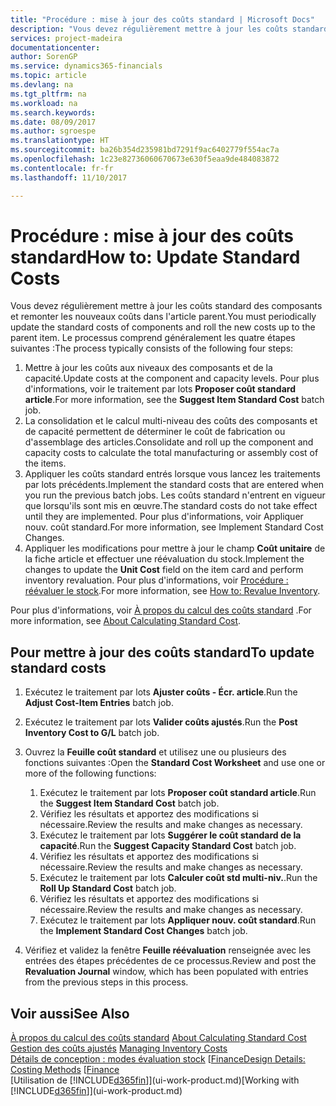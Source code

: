 ```yaml
---
title: "Procédure : mise à jour des coûts standard | Microsoft Docs"
description: "Vous devez régulièrement mettre à jour les coûts standard des composants et remonter les nouveaux coûts dans l'article parent."
services: project-madeira
documentationcenter: 
author: SorenGP
ms.service: dynamics365-financials
ms.topic: article
ms.devlang: na
ms.tgt_pltfrm: na
ms.workload: na
ms.search.keywords: 
ms.date: 08/09/2017
ms.author: sgroespe
ms.translationtype: HT
ms.sourcegitcommit: ba26b354d235981bd7291f9ac6402779f554ac7a
ms.openlocfilehash: 1c23e82736060670673e630f5eaa9de484083872
ms.contentlocale: fr-fr
ms.lasthandoff: 11/10/2017

---
```

# <a name="how-to-update-standard-costs"></a><span data-ttu-id="aceac-103">Procédure : mise à jour des coûts standard</span><span class="sxs-lookup"><span data-stu-id="aceac-103">How to: Update Standard Costs</span></span>
<span data-ttu-id="aceac-104">Vous devez régulièrement mettre à jour les coûts standard des composants et remonter les nouveaux coûts dans l'article parent.</span><span class="sxs-lookup"><span data-stu-id="aceac-104">You must periodically update the standard costs of components and roll the new costs up to the parent item.</span></span> <span data-ttu-id="aceac-105">Le processus comprend généralement les quatre étapes suivantes :</span><span class="sxs-lookup"><span data-stu-id="aceac-105">The process typically consists of the following four steps:</span></span>  

1.  <span data-ttu-id="aceac-106">Mettre à jour les coûts aux niveaux des composants et de la capacité.</span><span class="sxs-lookup"><span data-stu-id="aceac-106">Update costs at the component and capacity levels.</span></span> <span data-ttu-id="aceac-107">Pour plus d'informations, voir le traitement par lots **Proposer coût standard article**.</span><span class="sxs-lookup"><span data-stu-id="aceac-107">For more information, see the **Suggest Item Standard Cost** batch job.</span></span>  
2.  <span data-ttu-id="aceac-108">La consolidation et le calcul multi-niveau des coûts des composants et de capacité permettent de déterminer le coût de fabrication ou d'assemblage des articles.</span><span class="sxs-lookup"><span data-stu-id="aceac-108">Consolidate and roll up the component and capacity costs to calculate the total manufacturing or assembly cost of the items.</span></span>  
3.  <span data-ttu-id="aceac-109">Appliquer les coûts standard entrés lorsque vous lancez les traitements par lots précédents.</span><span class="sxs-lookup"><span data-stu-id="aceac-109">Implement the standard costs that are entered when you run the previous batch jobs.</span></span> <span data-ttu-id="aceac-110">Les coûts standard n'entrent en vigueur que lorsqu'ils sont mis en œuvre.</span><span class="sxs-lookup"><span data-stu-id="aceac-110">The standard costs do not take effect until they are implemented.</span></span> <span data-ttu-id="aceac-111">Pour plus d'informations, voir Appliquer nouv. coût standard.</span><span class="sxs-lookup"><span data-stu-id="aceac-111">For more information, see Implement Standard Cost Changes.</span></span>  
4.  <span data-ttu-id="aceac-112">Appliquer les modifications pour mettre à jour le champ **Coût unitaire** de la fiche article et effectuer une réévaluation du stock.</span><span class="sxs-lookup"><span data-stu-id="aceac-112">Implement the changes to update the **Unit Cost** field on the item card and perform inventory revaluation.</span></span> <span data-ttu-id="aceac-113">Pour plus d'informations, voir [Procédure : réévaluer le stock](inventory-how-revalue-inventory.md).</span><span class="sxs-lookup"><span data-stu-id="aceac-113">For more information, see [How to: Revalue Inventory](inventory-how-revalue-inventory.md).</span></span>  

<span data-ttu-id="aceac-114">Pour plus d'informations, voir [À propos du calcul des coûts standard](finance-about-calculating-standard-cost.md) .</span><span class="sxs-lookup"><span data-stu-id="aceac-114">For more information, see [About Calculating Standard Cost](finance-about-calculating-standard-cost.md).</span></span>  
## <a name="to-update-standard-costs"></a><span data-ttu-id="aceac-115">Pour mettre à jour des coûts standard</span><span class="sxs-lookup"><span data-stu-id="aceac-115">To update standard costs</span></span>  
1.  <span data-ttu-id="aceac-116">Exécutez le traitement par lots **Ajuster coûts - Écr. article**.</span><span class="sxs-lookup"><span data-stu-id="aceac-116">Run the **Adjust Cost-Item Entries** batch job.</span></span>  
2.  <span data-ttu-id="aceac-117">Exécutez le traitement par lots **Valider coûts ajustés**.</span><span class="sxs-lookup"><span data-stu-id="aceac-117">Run the **Post Inventory Cost to G/L** batch job.</span></span>  
3.  <span data-ttu-id="aceac-118">Ouvrez la **Feuille coût standard** et utilisez une ou plusieurs des fonctions suivantes :</span><span class="sxs-lookup"><span data-stu-id="aceac-118">Open the **Standard Cost Worksheet** and use one or more of the following functions:</span></span>  

    1.  <span data-ttu-id="aceac-119">Exécutez le traitement par lots **Proposer coût standard article**.</span><span class="sxs-lookup"><span data-stu-id="aceac-119">Run the **Suggest Item Standard Cost** batch job.</span></span>  
    2.  <span data-ttu-id="aceac-120">Vérifiez les résultats et apportez des modifications si nécessaire.</span><span class="sxs-lookup"><span data-stu-id="aceac-120">Review the results and make changes as necessary.</span></span>  
    3.  <span data-ttu-id="aceac-121">Exécutez le traitement par lots **Suggérer le coût standard de la capacité**.</span><span class="sxs-lookup"><span data-stu-id="aceac-121">Run the **Suggest Capacity Standard Cost** batch job.</span></span>  
    4.  <span data-ttu-id="aceac-122">Vérifiez les résultats et apportez des modifications si nécessaire.</span><span class="sxs-lookup"><span data-stu-id="aceac-122">Review the results and make changes as necessary.</span></span>
    5. <span data-ttu-id="aceac-123">Exécutez le traitement par lots **Calculer coût std multi-niv.**.</span><span class="sxs-lookup"><span data-stu-id="aceac-123">Run the **Roll Up Standard Cost** batch job.</span></span>
    6.  <span data-ttu-id="aceac-124">Vérifiez les résultats et apportez des modifications si nécessaire.</span><span class="sxs-lookup"><span data-stu-id="aceac-124">Review the results and make changes as necessary.</span></span>
    7.  <span data-ttu-id="aceac-125">Exécutez le traitement par lots **Appliquer nouv. coût standard**.</span><span class="sxs-lookup"><span data-stu-id="aceac-125">Run the **Implement Standard Cost Changes** batch job.</span></span>  
4.  <span data-ttu-id="aceac-126">Vérifiez et validez la fenêtre **Feuille réévaluation** renseignée avec les entrées des étapes précédentes de ce processus.</span><span class="sxs-lookup"><span data-stu-id="aceac-126">Review and post the **Revaluation Journal** window, which has been populated with entries from the previous steps in this process.</span></span>  

## <a name="see-also"></a><span data-ttu-id="aceac-127">Voir aussi</span><span class="sxs-lookup"><span data-stu-id="aceac-127">See Also</span></span>  
 <span data-ttu-id="aceac-128">[À propos du calcul des coûts standard](finance-about-calculating-standard-cost.md) </span><span class="sxs-lookup"><span data-stu-id="aceac-128">[About Calculating Standard Cost](finance-about-calculating-standard-cost.md) </span></span>  
 <span data-ttu-id="aceac-129">[Gestion des coûts ajustés](finance-manage-inventory-costs.md) </span><span class="sxs-lookup"><span data-stu-id="aceac-129">[Managing Inventory Costs](finance-manage-inventory-costs.md) </span></span>  
 <span data-ttu-id="aceac-130">[Détails de conception : modes évaluation stock](design-details-costing-methods.md) [[Finance](finance.md)</span><span class="sxs-lookup"><span data-stu-id="aceac-130">[Design Details: Costing Methods](design-details-costing-methods.md) [[Finance](finance.md)</span></span>  
 <span data-ttu-id="aceac-131">[Utilisation de [!INCLUDE[d365fin](includes/d365fin_md.md)]](ui-work-product.md)</span><span class="sxs-lookup"><span data-stu-id="aceac-131">[Working with [!INCLUDE[d365fin](includes/d365fin_md.md)]](ui-work-product.md)</span></span>  

